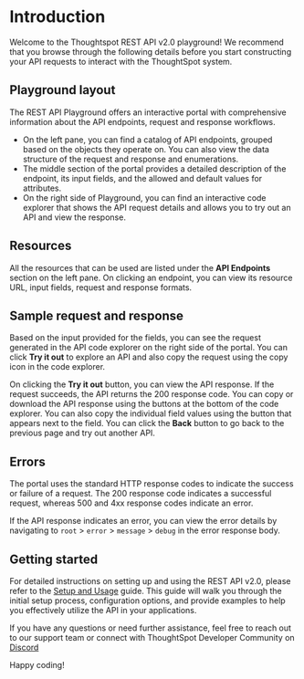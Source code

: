 # Introduction
Welcome to the Thoughtspot REST API v2.0 playground! We recommend that you browse through the following details before you start constructing your API requests to interact with the ThoughtSpot system.

## Playground layout
The REST API Playground offers an interactive portal with comprehensive information about the API endpoints, request and response workflows.
- On the left pane, you can find a catalog of API endpoints, grouped based on the objects they operate on. You can also view the data structure of the request and response and enumerations.
- The middle section of the portal provides a detailed description of the endpoint, its input fields, and the allowed and default values for attributes.
- On the right side of Playground, you can find an interactive code explorer that shows the API request details and allows you to try out an  API and view the response.

## Resources
All the resources that can be used are listed under the **API Endpoints** section on the left pane. On clicking an endpoint, you can view its resource URL, input fields, request and response formats.

## Sample request and response
Based on the input provided for the fields, you can see the request generated in the API code explorer on the right side of the portal. You can click **Try it out** to explore an API and also copy the request using the copy icon in the code explorer.

On clicking the **Try it out** button, you can view the API response. If the request succeeds, the API returns the 200 response code. You can copy or download the API response using the buttons at the bottom of the code explorer. You can also copy the individual field values using the button that appears next to the field. You can click the **Back** button to go back to the previous page and try out another API.

## Errors
The portal uses the standard HTTP response codes to indicate the success or failure of a request. The 200 response code indicates a successful request, whereas 500 and 4xx response codes indicate an error.

If the API response indicates an error, you can view the error details by navigating to `root` > `error` > `message` > `debug` in the error response body.

## Getting started
For detailed instructions on setting up and using the REST API v2.0, please refer to the [Setup and Usage](#/develop/api/rest/playgroundV2_0?apiResourceId=http%2Fgetting-started%2Fsetup-and-usage) guide. This guide will walk you through the initial setup process, configuration options, and provide examples to help you effectively utilize the API in your applications.

If you have any questions or need further assistance, feel free to reach out to our support team or connect with ThoughtSpot Developer Community on [Discord](https://discord.com/invite/JHPGwCkvjQ)

Happy coding!
